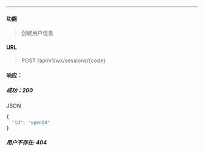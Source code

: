 -----------

#### 功能

> 创建用户信息

#### URL

> POST /api/v1/wx/sessions/{code}

#### 响应：
##### 成功：200
JSON
```js
{
  "id": "openId"
}
```
##### 用户不存在: 404
